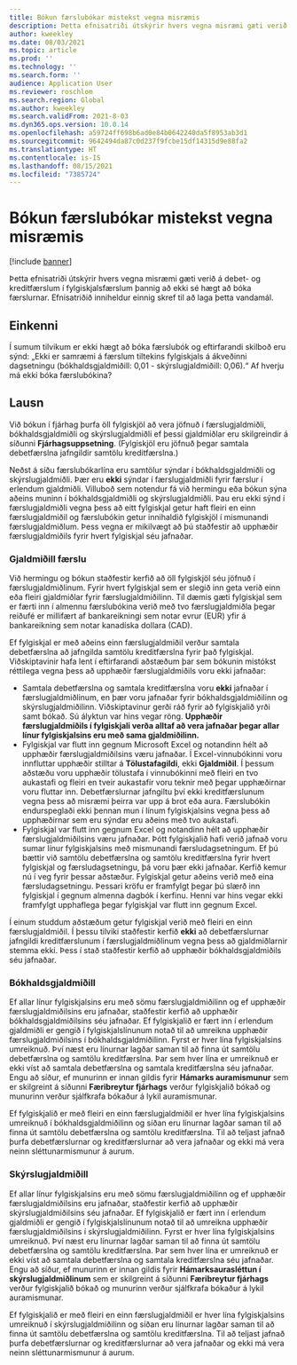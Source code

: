 ```yaml
---
title: Bókun færslubókar mistekst vegna misræmis
description: Þetta efnisatriði útskýrir hvers vegna misræmi gæti verið á debet- og kreditfærslum í fylgiskjalsfærslum þannig að ekki sé hægt að bóka færslurnar. Efnisatriðið inniheldur einnig skref til að laga þetta vandamál.
author: kweekley
ms.date: 08/03/2021
ms.topic: article
ms.prod: ''
ms.technology: ''
ms.search.form: ''
audience: Application User
ms.reviewer: roschlom
ms.search.region: Global
ms.author: kweekley
ms.search.validFrom: 2021-8-03
ms.dyn365.ops.version: 10.0.14
ms.openlocfilehash: a59724ff698b6ad0e84b0642240da5f8953ab3d1
ms.sourcegitcommit: 9642494da87c0d237f9fcbe15df14315d9e88fa2
ms.translationtype: HT
ms.contentlocale: is-IS
ms.lasthandoff: 08/15/2021
ms.locfileid: "7385724"
---
```

# <a name="journal-posting-failure-because-of-imbalance"></a>Bókun færslubókar mistekst vegna misræmis

[!include [banner](../includes/banner.md)]

Þetta efnisatriði útskýrir hvers vegna misræmi gæti verið á debet- og kreditfærslum í fylgiskjalsfærslum þannig að ekki sé hægt að bóka færslurnar. Efnisatriðið inniheldur einnig skref til að laga þetta vandamál.

## <a name="symptom"></a>Einkenni

Í sumum tilvikum er ekki hægt að bóka færslubók og eftirfarandi skilboð eru sýnd: „Ekki er samræmi á færslum tiltekins fylgiskjals á ákveðinni dagsetningu (bókhaldsgjaldmiðill: 0,01 - skýrslugjaldmiðill: 0,06).“ Af hverju má ekki bóka færslubókina?

## <a name="resolution"></a>Lausn

Við bókun í fjárhag þurfa öll fylgiskjöl að vera jöfnuð í færslugjaldmiðli, bókhaldsgjaldmiðli og skýrslugjaldmiðli ef þessi gjaldmiðlar eru skilgreindir á síðunni **Fjárhagsuppsetning**. (Fylgiskjöl eru jöfnuð þegar samtala debetfærslna jafngildir samtölu kreditfærslna.)

Neðst á síðu færslubókarlína eru samtölur sýndar í bókhaldsgjaldmiðli og skýrslugjaldmiðli. Þær eru **ekki** sýndar í færslugjaldmiðli fyrir færslur í erlendum gjaldmiðli. Villuboð sem notendur fá við hermingu eða bókun sýna aðeins muninn í bókhaldsgjaldmiðli og skýrslugjaldmiðli. Þau eru ekki sýnd í færslugjaldmiðli vegna þess að eitt fylgiskjal getur haft fleiri en einn færslugjaldmiðil og færslubókin getur innihaldið fylgiskjöl í mismunandi færslugjaldmiðlum. Þess vegna er mikilvægt að þú staðfestir að upphæðir færslugjaldmiðils fyrir hvert fylgiskjal séu jafnaðar.

### <a name="transaction-currency"></a>Gjaldmiðill færslu

Við hermingu og bókun staðfestir kerfið að öll fylgiskjöl séu jöfnuð í færslugjaldmiðlinum. Fyrir hvert fylgiskjal sem er slegið inn geta verið einn eða fleiri gjaldmiðlar fyrir færslugjaldmiðilinn. Til dæmis gæti fylgiskjal sem er færti inn í almennu færslubókina verið með tvo færslugjaldmiðla þegar reiðufé er millifært af bankareikningi sem notar evrur (EUR) yfir á bankareikning sem notar kanadíska dollara (CAD).

Ef fylgiskjal er með aðeins einn færslugjaldmiðil verður samtala debetfærslna að jafngilda samtölu kreditfærslna fyrir það fylgiskjal. Viðskiptavinir hafa lent í eftirfarandi aðstæðum þar sem bókunin mistókst réttilega vegna þess að upphæðir færslugjaldmiðils voru ekki jafnaðar:

- Samtala debetfærslna og samtala kreditfærslna voru **ekki** jafnaðar í færslugjaldmiðlinum, en þær voru jafnaðar fyrir bókhaldsgjaldmiðilinn og skýrslugjaldmiðilinn. Viðskiptavinur gerði ráð fyrir að fylgiskjalið yrði samt bókað. Sú ályktun var hins vegar röng. **Upphæðir færslugjaldmiðils í fylgiskjali verða alltaf að vera jafnaðar þegar allar línur fylgiskjalsins eru með sama gjaldmiðilinn.**
- Fylgiskjal var flutt inn gegnum Microsoft Excel og notandinn hélt að upphæðir færslugjaldmiðilsins væru jafnaðar. Í Excel-vinnubókinni voru innfluttar upphæðir stilltar á **Tölustafagildi**, ekki **Gjaldmiðil**. Í þessum aðstæðu voru upphæðir tölustafa í vinnubókinni með fleiri en tvo aukastafi og fleiri en tveir aukastafir voru teknir með þegar upphæðirnar voru fluttar inn. Debetfærslurnar jafngiltu því ekki kreditfærslunum vegna þess að misræmi þeirra var upp á brot eða aura. Færslubókin endurspeglaði ekki þennan mun í línum fylgiskjalsins vegna þess að upphæðirnar sem eru sýndar eru aðeins með tvo aukastafi.
- Fylgiskjal var flutt inn gegnum Excel og notandinn hélt að upphæðir færslugjaldmiðilsins væru jafnaðar. Þótt fylgiskjalið hafi verið jafnað voru sumar línur fylgiskjalsins með mismunandi færsludagsetningum. Ef þú bættir við samtölu debetfærslna og samtölu kreditfærslna fyrir hvert fylgiskjal og færsludagsetningu, þá voru þær ekki jafnaðar. Kerfið kemur nú í veg fyrir þessar aðstæður. Fylgiskjal getur aðeins verið með eina færsludagsetningu. Þessari kröfu er framfylgt þegar þú slærð inn fylgiskjal í gegnum almenna dagbók í kerfinu. Henni var hins vegar ekki framfylgt upphaflega þegar fylgiskjal var flutt inn gegnum Excel.

Í einum studdum aðstæðum getur fylgiskjal verið með fleiri en einn færslugjaldmiðil. Í þessu tilviki staðfestir kerfið **ekki** að debetfærslurnar jafngildi kreditfærslunum í færslugjaldmiðlinum vegna þess að gjaldmiðlarnir stemma ekki. Þess í stað staðfestir kerfið að upphæðir bókhaldsgjaldmiðils séu jafnaðar.

### <a name="accounting-currency"></a>Bókhaldsgjaldmiðill

Ef allar línur fylgiskjalsins eru með sömu færslugjaldmiðilinn og ef upphæðir færslugjaldmiðilsins eru jafnaðar, staðfestir kerfið að upphæðir bókhaldsgjaldmiðilsins séu jafnaðar. Ef fylgiskjalið er fært inn í erlendum gjaldmiðli er gengið í fylgiskjalslínunum notað til að umreikna upphæðir færslugjaldmiðilsins í bókhaldsgjaldmiðilinn. Fyrst er hver lína fylgiskjalsins umreiknuð. Því næst eru línurnar lagðar saman til að finna út samtölu debetfærslna og samtölu kreditfærslna. Þar sem hver lína er umreiknuð er ekki víst að samtala debetfærslna og samtala kreditfærslna séu jafnaðar. Engu að síður, ef munurinn er innan gildis fyrir **Hámarks auramismunur** sem er skilgreint á síðunni **Færibreytur fjárhags** verður fylgiskjalið bókað og munurinn verður sjálfkrafa bókaður á lykil auramismunar.

Ef fylgiskjalið er með fleiri en einn færslugjaldmiðil er hver lína fylgiskjalsins umreiknuð í bókhaldsgjaldmiðilinn og síðan eru línurnar lagðar saman til að finna út samtölu debetfærslna og samtölu kreditfærslna. Til að teljast jafnað þurfa debetfærslurnar og kreditfærslurnar að vera jafnaðar og ekki má vera neinn sléttunarmismunur á aurum.

### <a name="reporting-currency"></a>Skýrslugjaldmiðill

Ef allar línur fylgiskjalsins eru með sömu færslugjaldmiðilinn og ef upphæðir færslugjaldmiðilsins eru jafnaðar, staðfestir kerfið að upphæðir skýrslugjaldmiðilsins séu jafnaðar. Ef fylgiskjalið er fært inn í erlendum gjaldmiðli er gengið í fylgiskjalslínunum notað til að umreikna upphæðir færslugjaldmiðilsins í skýrslugjaldmiðilinn. Fyrst er hver lína fylgiskjalsins umreiknuð. Því næst eru línurnar lagðar saman til að finna út samtölu debetfærslna og samtölu kreditfærslna. Þar sem hver lína er umreiknuð er ekki víst að samtala debetfærslna og samtala kreditfærslna séu jafnaðar. Engu að síður, ef munurinn er innan gildis fyrir **Hámarksaurasléttun í skýrslugjaldmiðlinum** sem er skilgreint á síðunni **Færibreytur fjárhags** verður fylgiskjalið bókað og munurinn verður sjálfkrafa bókaður á lykil auramismunar.

Ef fylgiskjalið er með fleiri en einn færslugjaldmiðil er hver lína fylgiskjalsins umreiknuð í skýrslugjaldmiðilinn og síðan eru línurnar lagðar saman til að finna út samtölu debetfærslna og samtölu kreditfærslna. Til að teljast jafnað þurfa debetfærslurnar og kreditfærslurnar að vera jafnaðar og ekki má vera neinn sléttunarmismunur á aurum.
